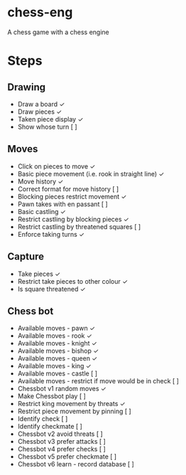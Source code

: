 # chess-eng
A chess game with a chess engine

# Steps
## Drawing
* Draw a board &check;
* Draw pieces &check;
* Taken piece display &check;
* Show whose turn [ ]

## Moves
* Click on pieces to move &check;
* Basic piece movement (i.e. rook in straight line) &check;
* Move history &check;
* Correct format for move history [ ]
* Blocking pieces restrict movement &check;
* Pawn takes with en passant [ ]
* Basic castling &check;
* Restrict castling by blocking pieces &check;
* Restrict castling by threatened squares [ ]
* Enforce taking turns &check;

## Capture
* Take pieces &check;
* Restrict take pieces to other colour &check;
* Is square threatened &check;

## Chess bot
* Available moves - pawn &check;
* Available moves - rook &check;
* Available moves - knight &check;
* Available moves - bishop &check;
* Available moves - queen &check;
* Available moves - king &check;
* Available moves - castle [ ]
* Available moves - restrict if move would be in check [ ]
* Chessbot v1 random moves &check;
* Make Chessbot play [ ]
* Restrict king movement by threats &check;
* Restrict piece movement by pinning [ ]
* Identify check [ ]
* Identify checkmate [ ]
* Chessbot v2 avoid threats [ ]
* Chessbot v3 prefer attacks [ ]
* Chessbot v4 prefer checks [ ]
* Chessbot v5 prefer checkmate [ ]
* Chessbot v6 learn - record database [ ]
